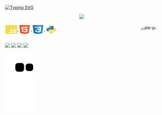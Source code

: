 <a href="https://git.io/typing-svg"><img src="https://readme-typing-svg.herokuapp.com?font=Silkscreen&size=30&pause=1000&color=f2f0f0&center=true&vCenter=true&width=1000&height=100&lines=Hi+there!;I'm+Alexandre+Ferreira%2C+22%2C+coder+from+Brazil!;Call+me+Alex!" alt="Typing SVG" /></a>
<div align="center">

  <a href="https://github.com/def-ale">
  <img height="180em" src="https://github-readme-stats.vercel.app/api?username=def-ale&show_icons=true&theme=dracula&title_color=7832ba&include_all_commits=true&count_private=true"/>


  <!-- <img height="180em" src="https://github-readme-stats.vercel.app/api/top-langs/?username=def-ale&title_color=7832ba&layout=compact&langs_count=7&theme=dracula"/>
  -->


</div>
<div style="display: inline_block"><br>
  <img align="center" alt="ale-Js" height="30" width="40" src="https://raw.githubusercontent.com/devicons/devicon/master/icons/javascript/javascript-plain.svg">
  <!--img align="center" alt="ale-Ts" height="30" width="40" src="https://raw.githubusercontent.com/devicons/devicon/master/icons/typescript/typescript-plain.svg"-->
  <!--img align="center" alt="ale-React" height="30" width="40" src="https://raw.githubusercontent.com/devicons/devicon/master/icons/react/react-original.svg"-->
  <img align="center" alt="ale-HTML" height="30" width="40" src="https://raw.githubusercontent.com/devicons/devicon/master/icons/html5/html5-original.svg">
  <img align="center" alt="ale-CSS" height="30" width="40" src="https://raw.githubusercontent.com/devicons/devicon/master/icons/css3/css3-original.svg">
  <img align="center" alt="ale-Python" height="30" width="40" src="https://raw.githubusercontent.com/devicons/devicon/master/icons/python/python-original.svg">
  <!--img align="center" alt="ale-Csharp" height="30" width="40" src="https://raw.githubusercontent.com/devicons/devicon/master/icons/csharp/csharp-original.svg"-->
  <img align="right" alt="ale-pic" height="150" style="border-radius:50px;" src="https://cdn.discordapp.com/attachments/1010446277068197971/1010451481499025428/aweae.png">
</div>
  
  ##
 
<div> 
  <!--<!a href="https://www.youtube.com/channel/UC_-uuuZbY0AAt9CViNzvc-Q" target="_blank"><img src="https://img.shields.io/badge/YouTube-FF0000?style=for-the-badge&logo=youtube&logoColor=white" target="_blank"></a> -->
  <a href="https://www.instagram.com/alxnd_" target="_blank"><img src="https://img.shields.io/badge/-Instagram-%23E4405F?style=for-the-badge&logo=instagram&logoColor=white" target="_blank"></a>
 <a href="https://discord.gg/Ydj3yz8qFb" target="_blank"><img src="https://img.shields.io/badge/Discord-7289DA?style=for-the-badge&logo=discord&logoColor=white" target="_blank"></a> 
  <a href = "mailto:alexandrefbertolin@gmail.com"><img src="https://img.shields.io/badge/-Gmail-%23333?style=for-the-badge&logo=gmail&logoColor=white" target="_blank"></a>
  <a href="https://www.linkedin.com/in/-45875016a" target="_blank"><img src="https://img.shields.io/badge/-LinkedIn-%230077B5?style=for-the-badge&logo=linkedin&logoColor=white" target="_blank"></a> 
 
  ![Snake animation](https://github.com/rafaballerini/rafaballerini/blob/output/github-contribution-grid-snake.svg)
 
</div>
